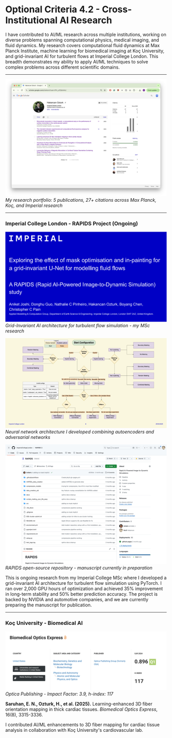 # Optional Criteria 4.2 - Cross-Institutional AI Research

I have contributed to AI/ML research across multiple institutions, working on diverse problems spanning computational physics, medical imaging, and fluid dynamics. My research covers computational fluid dynamics at Max Planck Institute, machine learning for biomedical imaging at Koç University, and grid-invariant AI for turbulent flows at Imperial College London. This breadth demonstrates my ability to apply AI/ML techniques to solve complex problems across different scientific domains.

---

![Google Scholar Profile](raw/hakancan-scholar.png)
_My research portfolio: 5 publications, 27+ citations across Max Planck, Koç, and Imperial research_

---

### Imperial College London - RAPIDS Project (Ongoing)

![RAPIDS Project](raw/imperial-slide-cover.png)
_Grid-Invariant AI architecture for turbulent flow simulation - my MSc research_

![Technical Architecture](raw/imperial-slide-diagram.png)
_Neural network architecture I developed combining autoencoders and adversarial networks_

![GitHub Repository](raw/imperial-github.jpg)
_RAPIDS open-source repository - manuscript currently in preparation_

This is ongoing research from my Imperial College MSc where I developed a grid-invariant AI architecture for turbulent flow simulation using PyTorch. I ran over 2,000 GPU hours of optimization and achieved 35% improvement in long-term stability and 50% better prediction accuracy. The project is backed by NVIDIA and automotive companies, and we are currently preparing the manuscript for publication.

---

### Koç University - Biomedical AI

![Biomedical Optics Express](raw/journal-BiomedicalOpticsExpress.png)
_Optica Publishing - Impact Factor: 3.9, h-index: 117_

**Saruhan, E. N., Ozturk, H., et al. (2025).** Learning-enhanced 3D fiber orientation mapping in thick cardiac tissues. _Biomedical Optics Express_, 16(8), 3315-3336.

I contributed AI/ML enhancements to 3D fiber mapping for cardiac tissue analysis in collaboration with Koç University's cardiovascular lab.
